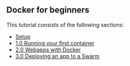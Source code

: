 ## Docker for beginners

This tutorial consists of the following sections:

- [Setup](chapters/setup.md)
- [1.0 Running your first container](chapters/alpine.md)
- [2.0 Webapps with Docker](chapters/webapps.md)
- [3.0 Deploying an app to a Swarm](chapters/votingapp.md)
